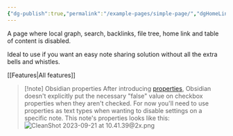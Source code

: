 ```yaml
---
{"dg-publish":true,"permalink":"/example-pages/simple-page/","dgHomeLink":"false","dgShowBacklinks":"false","dgShowLocalGraph":"false","dgShowFileTree":"false","dgEnableSearch":"false","dgShowToc":"false","created":"2023-01-10T15:47:02.456+01:00","updated":"2023-09-21T10:44:54.094+02:00"}
---
```



A page where local graph, search, backlinks, file tree, home link and table of content is disabled. 

Ideal to use if you want an easy note sharing solution without all the extra bells and whistles. 

[[Features\|All features]]

> [!note] Obsidian properties
> After introducing [properties](https://help.obsidian.md/Editing+and+formatting/Properties), Obsidian doesn't explicitly put the necessary "false" value on checkbox properties when they aren't checked. For now you'll need to use properties as text types when wanting to disable settings on a specific note. This note's properties looks like this:
> ![CleanShot 2023-09-21 at 10.41.39@2x.png](/img/user/CleanShot%202023-09-21%20at%2010.41.39@2x.png)


